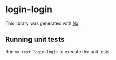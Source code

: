 # login-login

This library was generated with [Nx](https://nx.dev).

## Running unit tests

Run `nx test login-login` to execute the unit tests.
